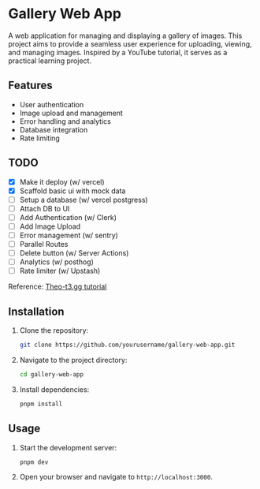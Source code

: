# Gallery Web App

A web application for managing and displaying a gallery of images. This project aims to provide a seamless user experience for uploading, viewing, and managing images. Inspired by a YouTube tutorial, it serves as a practical learning project.

## Features

- User authentication
- Image upload and management
- Error handling and analytics
- Database integration
- Rate limiting

## TODO

- [x] Make it deploy (w/ vercel)
- [x] Scaffold basic ui with mock data
- [ ] Setup a database (w/ vercel postgress)
- [ ] Attach DB to UI
- [ ] Add Authentication (w/ Clerk)
- [ ] Add Image Upload
- [ ] Error management (w/ sentry)
- [ ] Parallel Routes
- [ ] Delete button (w/ Server Actions)
- [ ] Analytics (w/ posthog)
- [ ] Rate limiter (w/ Upstash)

Reference: [Theo-t3.gg tutorial](https://www.youtube.com/watch?v=d5x0JCZbAJs&t=3253s)

## Installation

1. Clone the repository:
   ```sh
   git clone https://github.com/yourusername/gallery-web-app.git
   ```
2. Navigate to the project directory:
   ```sh
   cd gallery-web-app
   ```
3. Install dependencies:
   ```sh
   pnpm install
   ```

## Usage

1. Start the development server:
   ```sh
   pnpm dev
   ```
2. Open your browser and navigate to `http://localhost:3000`.
